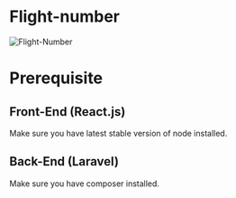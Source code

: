 # Flight-number

![Flight-Number](https://user-images.githubusercontent.com/71829300/109134700-fe2e2400-775e-11eb-9872-624a6de434af.PNG)

# Prerequisite

## Front-End (React.js)

Make sure you have latest stable version of node installed.

## Back-End (Laravel) 

Make sure you have composer installed.


